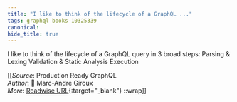 ```yaml
---
title: "I like to think of the lifecycle of a GraphQL ..."
tags: graphql books-10325339
canonical: 
hide_title: true
---
```


I like to think of the lifecycle of a GraphQL query in 3 broad steps:
Parsing & Lexing
Validation & Static Analysis
Execution


[[_Source_: Production Ready GraphQL<br>
_Author_: 📕 Marc-Andre Giroux<br>
_More_: [Readwise URL](https://readwise.io/open/210672377){:target="_blank"}
::wrap]]